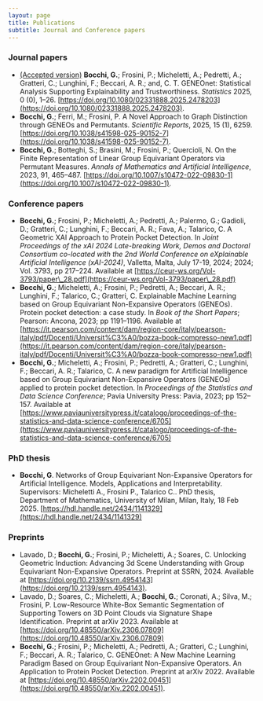```yaml
---
layout: page
title: Publications
subtitle: Journal and Conference papers
---
```


### Journal papers

- [(Accepted version)](/assets/pape/statistics25_accepted.pdf) **Bocchi, G.**; Frosini, P.; Micheletti, A.; Pedretti, A.; Gratteri, C.; Lunghini, F.; Beccari, A. R.; and, C. T. GENEOnet: Statistical Analysis Supporting Explainability and Trustworthiness. _Statistics_ 2025, 0 (0), 1–26. [https://doi.org/10.1080/02331888.2025.2478203](https://doi.org/10.1080/02331888.2025.2478203).
- **Bocchi, G.**; Ferri, M.; Frosini, P. A Novel Approach to Graph Distinction through GENEOs and Permutants. *Scientific Reports*, 2025, 15 (1), 6259. [https://doi.org/10.1038/s41598-025-90152-7](https://doi.org/10.1038/s41598-025-90152-7).
- **Bocchi, G.**; Botteghi, S.; Brasini, M.; Frosini, P.; Quercioli, N. On the Finite Representation of Linear Group Equivariant Operators via Permutant Measures. *Annals of Mathematics and Artificial Intelligence*, 2023, 91, 465–487. [https://doi.org/10.1007/s10472-022-09830-1](https://doi.org/10.1007/s10472-022-09830-1).

### Conference papers

- **Bocchi, G.**; Frosini, P.; Micheletti, A.; Pedretti, A.; Palermo, G.; Gadioli, D.; Gratteri, C.; Lunghini, F.; Beccari, A. R.; Fava, A.; Talarico, C. A Geometric XAI Approach to Protein Pocket Detection. In *Joint Proceedings of the xAI 2024 Late-breaking Work, Demos and Doctoral Consortium co-located with the 2nd World Conference on eXplainable Artificial Intelligence (xAI-2024)*, Valletta, Malta, July 17-19, 2024; 2024; Vol. 3793, pp 217–224. Available at [https://ceur-ws.org/Vol-3793/paper\_28.pdf](https://ceur-ws.org/Vol-3793/paper\_28.pdf)
- **Bocchi, G.**; Micheletti, A.; Frosini, P.; Pedretti, A.; Beccari, A. R.; Lunghini, F.; Talarico, C.; Gratteri, C. Explainable Machine Learning based on Group Equivariant Non-Expansive Operators (GENEOs). Protein pocket detection: a case study. In *Book of the Short Papers*; Pearson: Ancona, 2023; pp 1191–1196. Available at [https://it.pearson.com/content/dam/region-core/italy/pearson-italy/pdf/Docenti/Universit%C3%A0/bozza-book-compresso-new1.pdf](https://it.pearson.com/content/dam/region-core/italy/pearson-italy/pdf/Docenti/Universit%C3%A0/bozza-book-compresso-new1.pdf)
- **Bocchi, G.**; Micheletti, A.; Frosini, P.; Pedretti, A.; Gratteri, C.; Lunghini, F.; Beccari, A. R.; Talarico, C. A new paradigm for Artificial Intelligence based on Group Equivariant Non-Expansive Operators (GENEOs) applied to protein pocket detection. In *Proceedings of the Statistics and Data Science Conference*; Pavia University Press: Pavia, 2023; pp 152–157. Available at [https://www.paviauniversitypress.it/catalogo/proceedings-of-the-statistics-and-data-science-conference/6705](https://www.paviauniversitypress.it/catalogo/proceedings-of-the-statistics-and-data-science-conference/6705)

### PhD thesis

- **Bocchi, G**. Networks of Group Equivariant Non-Expansive Operators for Artificial Intelligence. Models, Applications and Interpretability. Supervisors: Micheletti A., Frosini P., Talarico C.. PhD thesis, Department of Mathematics, University of Milan, Milan, Italy, 18 Feb 2025. [https://hdl.handle.net/2434/1141329](https://hdl.handle.net/2434/1141329)

### Preprints

- Lavado, D.; **Bocchi, G.**; Frosini, P.; Micheletti, A.; Soares, C. Unlocking Geometric Induction: Advancing 3d Scene Understanding with Group Equivariant Non-Expansive Operators. Preprint at SSRN, 2024. Available at [https://doi.org/10.2139/ssrn.4954143](https://doi.org/10.2139/ssrn.4954143).
- Lavado, D.; Soares, C.; Micheletti, A.; **Bocchi, G.**; Coronati, A.; Silva, M.; Frosini, P. Low-Resource White-Box Semantic Segmentation of Supporting Towers on 3D Point Clouds via Signature Shape Identification. Preprint at arXiv 2023. Available at [https://doi.org/10.48550/arXiv.2306.07809](https://doi.org/10.48550/arXiv.2306.07809)
- **Bocchi, G.**; Frosini, P.; Micheletti, A.; Pedretti, A.; Gratteri, C.; Lunghini, F.; Beccari, A. R.; Talarico, C. GENEOnet: A New Machine Learning Paradigm Based on Group Equivariant Non-Expansive Operators. An Application to Protein Pocket Detection. Preprint at arXiv 2022. Available at [https://doi.org/10.48550/arXiv.2202.00451](https://doi.org/10.48550/arXiv.2202.00451).
